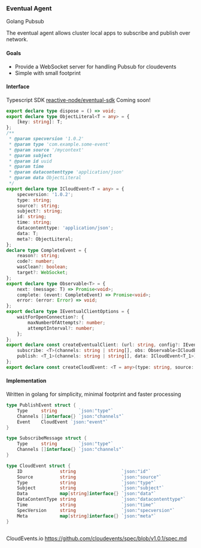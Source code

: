 ### Eventual Agent

Golang Pubsub

The eventual agent allows cluster local apps to subscribe and publish over network.

#### Goals

- Provide a WebSocket server for handling Pubsub for cloudevents
- Simple with small footprint

#### Interface

Typescript SDK [reactive-node/eventual-sdk](https://gitlab.com/adriftdev1/reactive-node/-/tree/master/packages/eventual-sdk) Coming soon!
```ts
export declare type dispose = () => void;
export declare type ObjectLiteral<T = any> = {
    [key: string]: T;
};
/**
 * @param specversion '1.0.2'
 * @param type 'com.example.some-event'
 * @param source '/mycontext'
 * @param subject
 * @param id uuid
 * @param time
 * @param datacontenttype 'application/json'
 * @param data ObjectLiteral
 */
export declare type ICloudEvent<T = any> = {
    specversion: '1.0.2';
    type: string;
    source?: string;
    subject?: string;
    id: string;
    time: string;
    datacontenttype: 'application/json';
    data: T;
    meta?: ObjectLiteral;
};
declare type CompleteEvent = {
    reason?: string;
    code?: number;
    wasClean?: boolean;
    target?: WebSocket;
};
export declare type Observable<T> = {
    next: (message: T) => Promise<void>;
    complete: (event: CompleteEvent) => Promise<void>;
    error: (error: Error) => void;
};
export declare type IEventualClientOptions = {
    waitForOpenConnection?: {
        maxNumberOfAttempts?: number;
        attemptInterval?: number;
    };
};
export declare const createEventualClient: (url: string, config?: IEventualClientOptions | undefined) => {
    subscribe: <T>(channels: string | string[], obs: Observable<ICloudEvent<T>>) => dispose;
    publish: <T_1>(channels: string | string[], data: ICloudEvent<T_1>) => Promise<void>;
};
export declare const createCloudEvent: <T = any>(type: string, source: string, data: T, subject?: string | undefined, meta?: ObjectLiteral<any> | undefined) => ICloudEvent<T>;


```

#### Implementation
Written in golang for simplicity, minimal footprint and faster processing

```go
type PublishEvent struct {
	Type     string        `json:"type"`
	Channels []interface{} `json:"channels"`
	Event    CloudEvent `json:"event"`
}

type SubscribeMessage struct {
	Type     string        `json:"type"`
	Channels []interface{} `json:"channels"`
}

type CloudEvent struct {
	ID              string                 `json:"id"`
	Source          string                 `json:"source"`
	Type            string                 `json:"type"`
	Subject         string                 `json:"subject"`
	Data            map[string]interface{} `json:"data"`
	DataContentType string                 `json:"datacontenttype"`
	Time            string                 `json:"time"`
	SpecVersion     string                 `json:"specversion"`
	Meta            map[string]interface{} `json:"meta"`
}



```


CloudEvents.io
https://github.com/cloudevents/spec/blob/v1.0.1/spec.md
